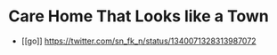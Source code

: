 # Care Home That Looks like a Town

- [[go]] https://twitter.com/sn_fk_n/status/1340071328313987072


